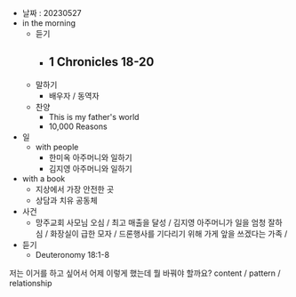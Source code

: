 - 날짜 : 20230527
- in the morning
	- 듣기
		- 1 Chronicles 18-20
			- 
	- 말하기
		-  배우자 / 동역자 
	- 찬양
		- This is my father's world
		- 10,000 Reasons
- 일
	- with people
		- 한미옥 아주머니와 일하기
		- 김지영 아주머니와 일하기
- with a book
	- 지상에서 가장 안전한 곳
	- 상담과 치유 공동체
- 사건
	- 망주교회 사모님 오심 / 최고 매출을 달성 / 김지영 아주머니가 일을 엄청 잘하심 / 화장실이 급한 모자 / 드론행사를 기다리기 위해 가게 앞을 쓰겠다는 가족 / 
- 듣기
	- Deuteronomy  18:1-8


저는 이거를 하고 싶어서 어제 이렇게 했는데 뭘 바꿔야 할까요?
content / pattern / relationship